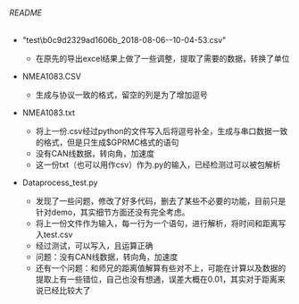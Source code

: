 ###### README

+ "test\b0c9d2329ad1606b_2018-08-06--10-04-53.csv"
  + 在原先的导出excel结果上做了一些调整，提取了需要的数据，转换了单位

+ NMEA1083.CSV
  + 生成与协议一致的格式，留空的列是为了增加逗号

+ NMEA1083.txt
  + 将上一份.csv经过python的文件写入后将逗号补全，生成与串口数据一致的格式，但是只生成$GPRMC格式的语句
  + 没有CAN线数据，转向角，加速度
  + 这一份txt（也可以用作csv）作为.py的输入，已经检测过可以被包解析

+ Dataprocess_test.py
  + 发现了一些问题，修改了好多代码，删去了某些不必要的功能，目前只是针对demo，其实细节方面还没有完全考虑。
  + 将上一份文件作为输入，每一行为一个语句，进行解析，将时间和距离写入test.csv
  + 经过测试，可以写入，且运算正确
  + 问题：没有CAN线数据，转向角，加速度
  + 还有一个问题：和师兄的距离值解算有些对不上，可能在计算以及数据的提取上有一些错位，自己也没有想通，误差大概在0.01，其实对于距离来说已经比较大了
